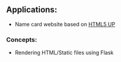 ## Applications:
- Name card website based on [HTML5 UP](https://html5up.net/aerial)

### Concepts:
- Rendering HTML/Static files using Flask